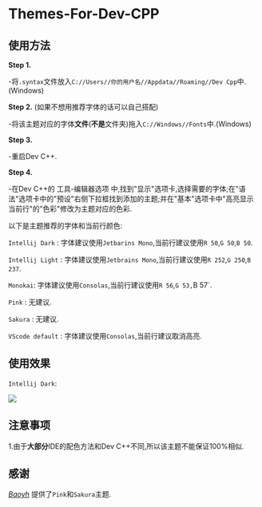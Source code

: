 ﻿# Themes-For-Dev-CPP

## 使用方法

**Step 1.**

  

  -将`.syntax`文件放入`C://Users//你的用户名//Appdata//Roaming//Dev Cpp`中.(Windows)
  


**Step 2.**  (如果不想用推荐字体的话可以自己搭配)



  -将该主题对应的字体**文件**(**不是**文件夹)拖入`C://Windows//Fonts`中.(Windows)



**Step 3.**



  -重启Dev C++.
  

**Step 4.**
  
  -在Dev C++的 工具-编辑器选项 中,找到"显示"选项卡,选择需要的字体;在"语法"选项卡中的"预设"右侧下拉框找到添加的主题;并在"基本"选项卡中"高亮显示当前行"的"色彩"修改为主题对应的色彩.


以下是主题推荐的字体和当前行颜色:


`Intellij Dark` : 字体建议使用`Jetbarins Mono`,当前行建议使用`R 50`,`G 50`,`B 50`.

`Intellij Light` : 字体建议使用`Jetbrains Mono`,当前行建议使用`R 252`,`G 250`,`B 237`.

`Monokai`: 字体建议使用`Consolas`,当前行建议使用`R 56`,`G 53,`B 57`.

`Pink` : 无建议.

`Sakura` : 无建议.

`VScode default` : 字体建议使用`Consolas`,当前行建议取消高亮.




## 使用效果

`Intellij Dark`:

![](https://cdn.luogu.com.cn/upload/image_hosting/mu5y3gbp.png)

## 注意事项

1.由于**大部分**IDE的配色方法和Dev C++不同,所以该主题不能保证100%相似.

## 感谢

[_Baoyh_](https://www.luogu.com.cn/user/101855) 提供了`Pink`和`Sakura`主题.


